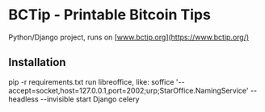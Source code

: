 # BCTip - Printable Bitcoin Tips

Python/Django project, runs on [www.bctip.org](https://www.bctip.org/)

## Installation
pip -r requirements.txt
run libreoffice, like:
soffice '--accept=socket,host=127.0.0.1,port=2002;urp;StarOffice.NamingService' --headless --invisible
start Django celery
